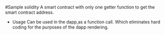 #Sample solidity
A smart contract with only one getter function to get the smart contract address.

* Usage
Can be used in the dapp,as a function call. Which eliminates hard coding for the purposes of the dapp rendering.
